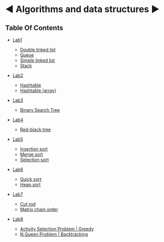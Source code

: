 
# ◄ Algorithms and data structures ►





## Table Of Contents

 - [Lab1](https://github.com/moldoveanu-iustin/Algorithms-and-data-structures/tree/Lab1)
    - [Double linked list](https://github.com/moldoveanu-iustin/Algorithms-and-data-structures/tree/Lab1/Double%20linked%20list)
    - [Queue](https://github.com/moldoveanu-iustin/Algorithms-and-data-structures/tree/Lab1/Queue)
    - [Simple linked list](https://github.com/moldoveanu-iustin/Algorithms-and-data-structures/tree/Lab1/Simple%20linked%20list)
    - [Stack](https://github.com/moldoveanu-iustin/Algorithms-and-data-structures/tree/Lab1/Stack)

  
  - [Lab2](https://github.com/moldoveanu-iustin/Algorithms-and-data-structures/tree/Lab2)
    - [Hashtable](https://github.com/moldoveanu-iustin/Algorithms-and-data-structures/tree/Lab2/Hashtable)
    - [Hashtable (array)](https://github.com/moldoveanu-iustin/Algorithms-and-data-structures/tree/Lab2/Hashtable%20(array))

   
  - [Lab3](https://github.com/moldoveanu-iustin/Algorithms-and-data-structures/tree/Lab3)
    - [Binary Search Tree](https://github.com/moldoveanu-iustin/Algorithms-and-data-structures/tree/Lab3/Binary%20Search%20Tree)

   
  - [Lab4](https://github.com/moldoveanu-iustin/Algorithms-and-data-structures/tree/Lab4)
    - [Red-black tree](https://github.com/moldoveanu-iustin/Algorithms-and-data-structures/tree/Lab4/Red–black%20tree)
   
 - [Lab5](https://github.com/moldoveanu-iustin/Algorithms-and-data-structures/tree/Lab5)
    - [Insertion sort](https://github.com/moldoveanu-iustin/Algorithms-and-data-structures/tree/Lab5/Insertion%20sort)
    - [Merge sort](https://github.com/moldoveanu-iustin/Algorithms-and-data-structures/tree/Lab5/Merge%20sort)
    - [Selection sort](https://github.com/moldoveanu-iustin/Algorithms-and-data-structures/tree/Lab5/Selection%20sort)

 - [Lab6](https://github.com/moldoveanu-iustin/Algorithms-and-data-structures/tree/Lab6)
    - [Quick sort](https://github.com/moldoveanu-iustin/Algorithms-and-data-structures/tree/Lab6/Quick%20sort)
    - [Heap sort](https://github.com/moldoveanu-iustin/Algorithms-and-data-structures/tree/Lab6/Heap%20sort)

- [Lab7](https://github.com/moldoveanu-iustin/Algorithms-and-data-structures/tree/Lab7)
   - [Cut rod](https://github.com/moldoveanu-iustin/Algorithms-and-data-structures/tree/Lab7/Cut%20rod)
   - [Matrix chain order](https://github.com/moldoveanu-iustin/Algorithms-and-data-structures/tree/Lab7/Matrix%20chain%20order)

- [Lab8]()
   - [Activity Selection Problem | Greedy]()
   - [N Queen Problem | Backtracking]()


